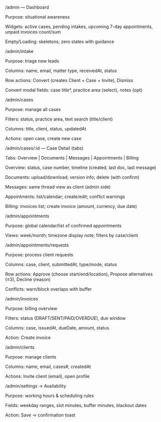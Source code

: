 /admin — Dashboard

Purpose: situational awareness

Widgets: active cases, pending intakes, upcoming 7-day appointments, unpaid invoices count/sum

Empty/Loading: skeletons; zero states with guidance

/admin/intake

Purpose: triage new leads

Columns: name, email, matter type, receivedAt, status

Row actions: Convert (creates Client + Case + Invite), Dismiss

Convert modal fields: case title*, practice area (select), notes (opt)

/admin/cases

Purpose: manage all cases

Filters: status, practice area, text search (title/client)

Columns: title, client, status, updatedAt

Actions: open case, create new case

/admin/cases/:id — Case Detail (tabs)

Tabs: Overview | Documents | Messages | Appointments | Billing

Overview: status, case number, timeline (created, last doc, last message)

Documents: upload/download; version info; delete (with confirm)

Messages: same thread view as client (admin side)

Appointments: list/calendar; create/edit; conflict warnings

Billing: invoices list; create invoice (amount, currency, due date)

/admin/appointments

Purpose: global calendar/list of confirmed appointments

Views: week/month; timezone display note; filters by case/client

/admin/appointments/requests

Purpose: process client requests

Columns: case, client, submittedAt, type/mode, status

Row actions: Approve (choose start/end/location), Propose alternatives (≤3), Decline (reason)

Conflicts: warn/block overlaps with buffer

/admin/invoices

Purpose: billing overview

Filters: status (DRAFT/SENT/PAID/OVERDUE), due window

Columns: case, issuedAt, dueDate, amount, status

Action: Create invoice

/admin/clients

Purpose: manage clients

Columns: name, email, cases#, createdAt

Actions: Invite client (email), open profile

/admin/settings → Availability

Purpose: working hours & scheduling rules

Fields: weekday ranges, slot minutes, buffer minutes, blackout dates

Action: Save → confirmation toast